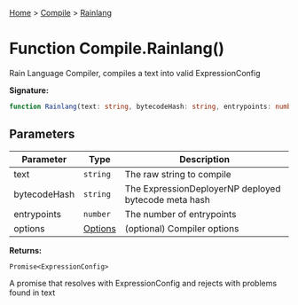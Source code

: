 [Home](../../../index.md) &gt; [Compile](../../compile.md) &gt; [Rainlang](./rainlang_2.md)

# Function Compile.Rainlang()

Rain Language Compiler, compiles a text into valid ExpressionConfig

<b>Signature:</b>

```typescript
function Rainlang(text: string, bytecodeHash: string, entrypoints: number, options?: Options): Promise<ExpressionConfig>;
```

## Parameters

|  Parameter | Type | Description |
|  --- | --- | --- |
|  text | `string` | The raw string to compile |
|  bytecodeHash | `string` | The ExpressionDeployerNP deployed bytecode meta hash |
|  entrypoints | `number` | The number of entrypoints |
|  options | [Options](../types/options.md) | (optional) Compiler options |

<b>Returns:</b>

`Promise<ExpressionConfig>`

A promise that resolves with ExpressionConfig and rejects with problems found in text

